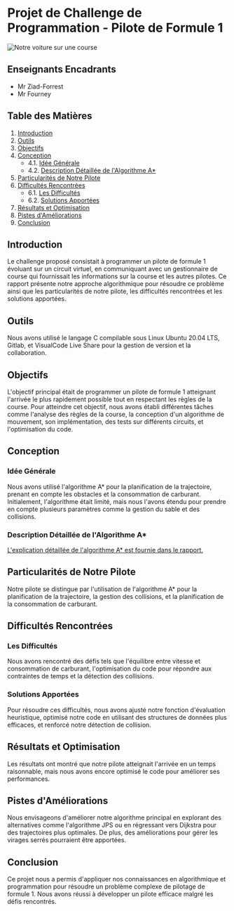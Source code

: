 # Projet de Challenge de Programmation - Pilote de Formule 1

![Notre voiture sur une course](https://github.com/Cleanz7/Picole-nationale/blob/main/raccourcis_boosts.png)

## Enseignants Encadrants
- Mr Ziad-Forrest
- Mr Fourney

## Table des Matières
1. [Introduction](#introduction)
2. [Outils](#outils)
3. [Objectifs](#objectifs)
4. [Conception](#conception)
    - 4.1. [Idée Générale](#idée-générale)
    - 4.2. [Description Détaillée de l'Algorithme A*](#description-détaillée-de-lalgorithme-a)
5. [Particularités de Notre Pilote](#particularités-de-notre-pilote)
6. [Difficultés Rencontrées](#difficultés-rencontrées)
    - 6.1. [Les Difficultés](#les-difficultés)
    - 6.2. [Solutions Apportées](#solutions-apportées)
7. [Résultats et Optimisation](#résultats-et-optimisation)
8. [Pistes d'Améliorations](#pistes-daméliorations)
9. [Conclusion](#conclusion)

## Introduction

Le challenge proposé consistait à programmer un pilote de formule 1 évoluant sur un circuit virtuel, en communiquant avec un gestionnaire de course qui fournissait les informations sur la course et les autres pilotes. Ce rapport présente notre approche algorithmique pour résoudre ce problème ainsi que les particularités de notre pilote, les difficultés rencontrées et les solutions apportées.

## Outils

Nous avons utilisé le langage C compilable sous Linux Ubuntu 20.04 LTS, Gitlab, et VisualCode Live Share pour la gestion de version et la collaboration.

## Objectifs

L'objectif principal était de programmer un pilote de formule 1 atteignant l'arrivée le plus rapidement possible tout en respectant les règles de la course. Pour atteindre cet objectif, nous avons établi différentes tâches comme l'analyse des règles de la course, la conception d'un algorithme de mouvement, son implémentation, des tests sur différents circuits, et l'optimisation du code.

## Conception

### Idée Générale

Nous avons utilisé l'algorithme A* pour la planification de la trajectoire, prenant en compte les obstacles et la consommation de carburant. Initialement, l'algorithme était limité, mais nous l'avons étendu pour prendre en compte plusieurs paramètres comme la gestion du sable et des collisions.

### Description Détaillée de l'Algorithme A*

[L'explication détaillée de l'algorithme A* est fournie dans le rapport.](#description-détaillée-de-lalgorithme-a)

## Particularités de Notre Pilote

Notre pilote se distingue par l'utilisation de l'algorithme A* pour la planification de la trajectoire, la gestion des collisions, et la planification de la consommation de carburant.

## Difficultés Rencontrées

### Les Difficultés

Nous avons rencontré des défis tels que l'équilibre entre vitesse et consommation de carburant, l'optimisation du code pour répondre aux contraintes de temps et la détection des collisions.

### Solutions Apportées

Pour résoudre ces difficultés, nous avons ajusté notre fonction d'évaluation heuristique, optimisé notre code en utilisant des structures de données plus efficaces, et renforcé notre détection de collision.

## Résultats et Optimisation

Les résultats ont montré que notre pilote atteignait l'arrivée en un temps raisonnable, mais nous avons encore optimisé le code pour améliorer ses performances.

## Pistes d'Améliorations

Nous envisageons d'améliorer notre algorithme principal en explorant des alternatives comme l'algorithme JPS ou en régressant vers Dijkstra pour des trajectoires plus optimales. De plus, des améliorations pour gérer les virages serrés pourraient être apportées.

## Conclusion

Ce projet nous a permis d'appliquer nos connaissances en algorithmique et programmation pour résoudre un problème complexe de pilotage de formule 1. Nous avons réussi à développer un pilote efficace malgré les défis rencontrés.
